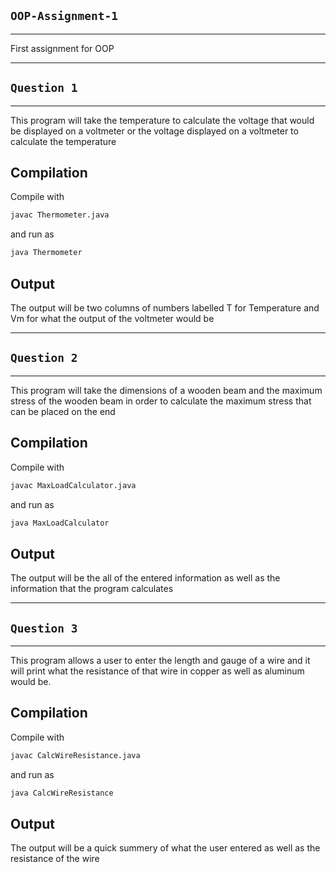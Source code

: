 ## `OOP-Assignment-1`
---
First assignment for OOP

---
## `Question 1`
---
This program will take the temperature to calculate the voltage that would be displayed on a voltmeter or the voltage displayed on a voltmeter to calculate the temperature
## Compilation
Compile with
```bash
javac Thermometer.java
```
and run as
```bash
java Thermometer
```
## Output
The output will be two columns of numbers labelled T for Temperature and Vm for what the output of the voltmeter would be

---
## `Question 2`
---
This program will take the dimensions of a wooden beam and the maximum stress of the wooden beam in order to calculate the maximum stress that can be placed on the end
## Compilation
Compile with
```bash
javac MaxLoadCalculator.java
```
and run as
```bash
java MaxLoadCalculator
```
## Output
The output will be the all of the entered information as well as the information that the program calculates

---
## `Question 3`
---
This program allows a user to enter the length and gauge of a wire and it will print what the resistance of that wire in copper as well as aluminum would be.
## Compilation
Compile with
```bash
javac CalcWireResistance.java
```
and run as
```bash
java CalcWireResistance
```
## Output
The output will be a quick summery of what the user entered as well as the resistance of the wire